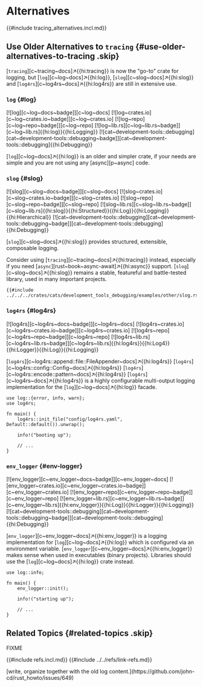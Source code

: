 # Alternatives

{{#include tracing_alternatives.incl.md}}

## Use Older Alternatives to `tracing` {#use-older-alternatives-to-tracing .skip}

[`tracing`][c~tracing~docs]↗{{hi:tracing}} is now the "go-to" crate for logging, but [`log`][c~log~docs]↗{{hi:log}}, [`slog`][c~slog~docs]↗{{hi:slog}} and [`log4rs`][c~log4rs~docs]↗{{hi:log4rs}} are still in extensive use.

### `log` {#log}

[![log][c~log~docs~badge]][c~log~docs] [![log~crates.io][c~log~crates.io~badge]][c~log~crates.io] [![log~repo][c~log~repo~badge]][c~log~repo] [![log~lib.rs][c~log~lib.rs~badge]][c~log~lib.rs]{{hi:log}}{{hi:Logging}} [![cat~development-tools::debugging][cat~development-tools::debugging~badge]][cat~development-tools::debugging]{{hi:Debugging}}

[`log`][c~log~docs]↗{{hi:log}} is an older and simpler crate, if your needs are simple and you are not using any [async][p~async] code.

### `slog` {#slog}

[![slog][c~slog~docs~badge]][c~slog~docs] [![slog~crates.io][c~slog~crates.io~badge]][c~slog~crates.io] [![slog~repo][c~slog~repo~badge]][c~slog~repo] [![slog~lib.rs][c~slog~lib.rs~badge]][c~slog~lib.rs]{{hi:slog}}{{hi:Structured}}{{hi:Log}}{{hi:Logging}}{{hi:Hierarchical}} [![cat~development-tools::debugging][cat~development-tools::debugging~badge]][cat~development-tools::debugging]{{hi:Debugging}}

[`slog`][c~slog~docs]↗{{hi:slog}} provides structured, extensible, composable logging.

Consider using [`tracing`][c~tracing~docs]↗{{hi:tracing}} instead, especially if you need [`async`][rust~book~async-await]↗{{hi:async}} support. [`slog`][c~slog~docs]↗{{hi:slog}} remains a stable, featureful and battle-tested library, used in many important projects.

```rust,editable
{{#include ../../../crates/cats/development_tools_debugging/examples/other/slog.rs:example}}
```

### `log4rs` {#log4rs}

[![log4rs][c~log4rs~docs~badge]][c~log4rs~docs] [![log4rs~crates.io][c~log4rs~crates.io~badge]][c~log4rs~crates.io] [![log4rs~repo][c~log4rs~repo~badge]][c~log4rs~repo] [![log4rs~lib.rs][c~log4rs~lib.rs~badge]][c~log4rs~lib.rs]{{hi:log4rs}}{{hi:Log4}}{{hi:Logger}}{{hi:Log}}{{hi:Logging}}

[`log4rs`][c~log4rs::append::file::FileAppender~docs]↗{{hi:log4rs}} [`log4rs`][c~log4rs::config::Config~docs]↗{{hi:log4rs}} [`log4rs`][c~log4rs::encode::pattern~docs]↗{{hi:log4rs}} [`log4rs`][c~log4rs~docs]↗{{hi:log4rs}} is a highly configurable multi-output logging implementation for the [`log`][c~log~docs]↗{{hi:log}} facade.

```rust,editable
use log::{error, info, warn};
use log4rs;

fn main() {
    log4rs::init_file("config/log4rs.yaml", Default::default()).unwrap();

    info!("booting up");

    // ...
}
```

### `env_logger` {#env-logger}

[![env_logger][c~env_logger~docs~badge]][c~env_logger~docs] [![env_logger~crates.io][c~env_logger~crates.io~badge]][c~env_logger~crates.io] [![env_logger~repo][c~env_logger~repo~badge]][c~env_logger~repo] [![env_logger~lib.rs][c~env_logger~lib.rs~badge]][c~env_logger~lib.rs]{{hi:env_logger}}{{hi:Log}}{{hi:Logger}}{{hi:Logging}} [![cat~development-tools::debugging][cat~development-tools::debugging~badge]][cat~development-tools::debugging]{{hi:Debugging}}

[`env_logger`][c~env_logger~docs]↗{{hi:env_logger}} is a logging implementation for [`log`][c~log~docs]↗{{hi:log}} which is configured via an environment variable. [`env_logger`][c~env_logger~docs]↗{{hi:env_logger}} makes sense when used in executables (binary projects). Libraries should use the [`log`][c~log~docs]↗{{hi:log}} crate instead.

```rust,editable
use log::info;

fn main() {
    env_logger::init();

    info!("starting up");

    // ...
}
```

## Related Topics {#related-topics .skip}

FIXME

{{#include refs.incl.md}}
{{#include ../../refs/link-refs.md}}

<div class="hidden">
[write, organize together with the old log content.](https://github.com/john-cd/rust_howto/issues/649)
</div>
